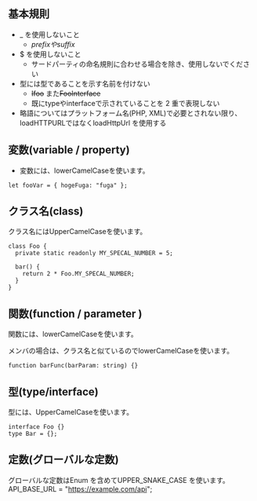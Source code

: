 ## 基本規則
- _ を使用しないこと
  - _prefixやsuffix_
- $ を使用しないこと
  - サードパーティの命名規則に合わせる場合を除き、使用しないでください
- 型には型であることを示す名前を付けない
  - ~~Ifoo~~ また~~FooInterface~~
  - 既にtypeやinterfaceで示されていることを 2 重で表現しない
- 略語についてはプラットフォーム名(PHP, XML)で必要とされない限り、loadHTTPURLではなくloadHttpUrl を使用する

## 変数(variable / property)
- 変数には、lowerCamelCaseを使います。
```
let fooVar = { hogeFuga: "fuga" };
```

## クラス名(class)

クラス名にはUpperCamelCaseを使います。

```
class Foo {
  private static readonly MY_SPECAL_NUMBER = 5;

  bar() {
    return 2 * Foo.MY_SPECAL_NUMBER;
  }
}
```

## 関数(function / parameter )

関数には、lowerCamelCaseを使います。

メンバの場合は、クラス名と似ているのでlowerCamelCaseを使います。

```
function barFunc(barParam: string) {}
```

## 型(type/interface)
型には、UpperCamelCaseを使います。

```
interface Foo {}
type Bar = {};
```

## 定数(グローバルな定数)
グローバルな定数はEnum を含めてUPPER_SNAKE_CASE を使います。
API_BASE_URL = "https://example.com/api";